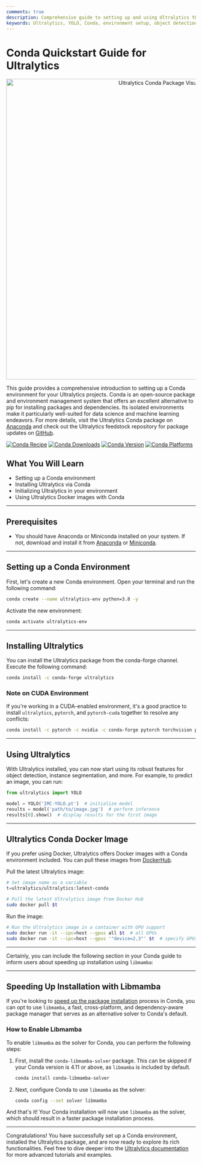 ```yaml
---
comments: true
description: Comprehensive guide to setting up and using Ultralytics YOLO models in a Conda environment. Learn how to install the package, manage dependencies, and get started with object detection projects.
keywords: Ultralytics, YOLO, Conda, environment setup, object detection, package installation, deep learning, machine learning, guide
---
```


# Conda Quickstart Guide for Ultralytics

<p align="center">
  <img width="800" src="https://user-images.githubusercontent.com/26833433/266324397-32119e21-8c86-43e5-a00e-79827d303d10.png" alt="Ultralytics Conda Package Visual">
</p>

This guide provides a comprehensive introduction to setting up a Conda environment for your Ultralytics projects. Conda is an open-source package and environment management system that offers an excellent alternative to pip for installing packages and dependencies. Its isolated environments make it particularly well-suited for data science and machine learning endeavors. For more details, visit the Ultralytics Conda package on [Anaconda](https://anaconda.org/conda-forge/ultralytics) and check out the Ultralytics feedstock repository for package updates on [GitHub](https://github.com/conda-forge/ultralytics-feedstock/).

[![Conda Recipe](https://img.shields.io/badge/recipe-ultralytics-green.svg)](https://anaconda.org/conda-forge/ultralytics) [![Conda Downloads](https://img.shields.io/conda/dn/conda-forge/ultralytics.svg)](https://anaconda.org/conda-forge/ultralytics) [![Conda Version](https://img.shields.io/conda/vn/conda-forge/ultralytics.svg)](https://anaconda.org/conda-forge/ultralytics) [![Conda Platforms](https://img.shields.io/conda/pn/conda-forge/ultralytics.svg)](https://anaconda.org/conda-forge/ultralytics)

## What You Will Learn

- Setting up a Conda environment
- Installing Ultralytics via Conda
- Initializing Ultralytics in your environment
- Using Ultralytics Docker images with Conda

---

## Prerequisites

- You should have Anaconda or Miniconda installed on your system. If not, download and install it from [Anaconda](https://www.anaconda.com/) or [Miniconda](https://docs.conda.io/projects/miniconda/en/latest/).

---

## Setting up a Conda Environment

First, let's create a new Conda environment. Open your terminal and run the following command:

```bash
conda create --name ultralytics-env python=3.8 -y
```

Activate the new environment:

```bash
conda activate ultralytics-env
```

---

## Installing Ultralytics

You can install the Ultralytics package from the conda-forge channel. Execute the following command:

```bash
conda install -c conda-forge ultralytics
```

### Note on CUDA Environment

If you're working in a CUDA-enabled environment, it's a good practice to install `ultralytics`, `pytorch`, and `pytorch-cuda` together to resolve any conflicts:

```bash
conda install -c pytorch -c nvidia -c conda-forge pytorch torchvision pytorch-cuda=11.8 ultralytics
```

---

## Using Ultralytics

With Ultralytics installed, you can now start using its robust features for object detection, instance segmentation, and more. For example, to predict an image, you can run:

```python
from ultralytics import YOLO

model = YOLO('IMC-YOLO.pt')  # initialize model
results = model('path/to/image.jpg')  # perform inference
results[0].show()  # display results for the first image
```

---

## Ultralytics Conda Docker Image

If you prefer using Docker, Ultralytics offers Docker images with a Conda environment included. You can pull these images from [DockerHub](https://hub.docker.com/r/ultralytics/ultralytics).

Pull the latest Ultralytics image:

```bash
# Set image name as a variable
t=ultralytics/ultralytics:latest-conda

# Pull the latest Ultralytics image from Docker Hub
sudo docker pull $t
```

Run the image:

```bash
# Run the Ultralytics image in a container with GPU support
sudo docker run -it --ipc=host --gpus all $t  # all GPUs
sudo docker run -it --ipc=host --gpus '"device=2,3"' $t  # specify GPUs
```

---

Certainly, you can include the following section in your Conda guide to inform users about speeding up installation using `libmamba`:

---

## Speeding Up Installation with Libmamba

If you're looking to [speed up the package installation](https://www.anaconda.com/blog/a-faster-conda-for-a-growing-community) process in Conda, you can opt to use `libmamba`, a fast, cross-platform, and dependency-aware package manager that serves as an alternative solver to Conda's default.

### How to Enable Libmamba

To enable `libmamba` as the solver for Conda, you can perform the following steps:

1. First, install the `conda-libmamba-solver` package. This can be skipped if your Conda version is 4.11 or above, as `libmamba` is included by default.

    ```bash
    conda install conda-libmamba-solver
    ```

2. Next, configure Conda to use `libmamba` as the solver:

    ```bash
    conda config --set solver libmamba
    ```

And that's it! Your Conda installation will now use `libmamba` as the solver, which should result in a faster package installation process.

---

Congratulations! You have successfully set up a Conda environment, installed the Ultralytics package, and are now ready to explore its rich functionalities. Feel free to dive deeper into the [Ultralytics documentation](../index.md) for more advanced tutorials and examples.
